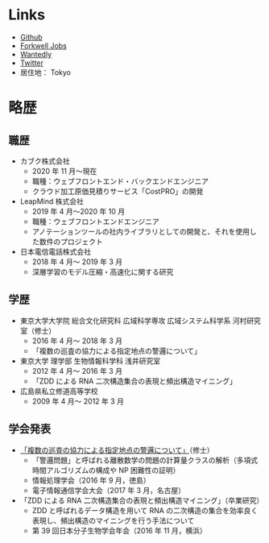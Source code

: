 # Links

-   [Github](https://github.com/noshiro-pf)
-   [Forkwell Jobs](https://portfolio.forkwell.com/@Hideaki_Noshiro)
-   [Wantedly](https://www.wantedly.com/id/hideaki_noshiro)
-   [Twitter](https://twitter.com/noshiro_piko)
-   居住地： Tokyo

# 略歴

## 職歴

-   カブク株式会社
    -   2020 年 11 月～現在
    -   職種：ウェブフロントエンド・バックエンドエンジニア
    -   クラウド加工原価見積りサービス「CostPRO」の開発
-   LeapMind 株式会社
    -   2019 年 4 月〜2020 年 10 月
    -   職種：ウェブフロントエンドエンジニア
    -   アノテーションツールの社内ライブラリとしての開発と、それを使用した数件のプロジェクト
-   日本電信電話株式会社
    -   2018 年 4 月～ 2019 年 3 月
    -   深層学習のモデル圧縮・高速化に関する研究

## 学歴

-   東京大学大学院 総合文化研究科 広域科学専攻 広域システム科学系 河村研究室（修士）
    -   2016 年 4 月～ 2018 年 3 月
    -   「複数の巡査の協力による指定地点の警邏について」
-   東京大学 理学部 生物情報科学科 浅井研究室
    -   2012 年 4 月～ 2016 年 3 月
    -   「ZDD による RNA 二次構造集合の表現と頻出構造マイニング」
-   広島県私立修道高等学校
    -   2009 年 4 月～ 2012 年 3 月

## 学会発表

-   [「複数の巡査の協力による指定地点の警邏について」](https://jglobal.jst.go.jp/detail?JGLOBAL_ID=201602274789933209)（修士）
    -   「警邏問題」と呼ばれる離散数学の問題の計算量クラスの解析（多項式時間アルゴリズムの構成や NP 困難性の証明）
    -   情報処理学会（2016 年 9 月，徳島）
    -   電子情報通信学会大会（2017 年 3 月，名古屋）
-   「ZDD による RNA 二次構造集合の表現と頻出構造マイニング」（卒業研究）
    -   ZDD と呼ばれるデータ構造を用いて RNA の二次構造の集合を効率良く表現し、頻出構造のマイニングを行う手法について
    -   第 39 回日本分子生物学会年会（2016 年 11 月，横浜）
